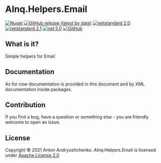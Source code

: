 # AInq.Helpers.Email

[![Nuget](https://img.shields.io/nuget/v/AInq.Helpers.Email)](https://www.nuget.org/packages/AInq.Helpers.Email/) [![GitHub release (latest by date)](https://img.shields.io/github/v/release/andryushchenko/AInq.Helpers.Email)](https://github.com/andryushchenko/AInq.Helpers.Email/releases) [![netstandard 2.0](https://img.shields.io/badge/netstandard-2.0-blue.svg)](https://docs.microsoft.com/en-us/dotnet/standard/net-standard) [![netstandard 2.1](https://img.shields.io/badge/netstandard-2.1-blue.svg)](https://docs.microsoft.com/en-us/dotnet/standard/net-standard) [![net 5.0](https://img.shields.io/badge/net-5.0-blue.svg)](https://dotnet.microsoft.com/learn/dotnet/what-is-dotnet) [![GitHub](https://img.shields.io/github/license/andryushchenko/AInq.Helpers.Email)](LICENSE)

## What is it?

Simple helpers for Email



## Documentation

As for now documentation is provided in this document and by XML documentation inside packages.

## Contribution

If you find a bug, have a question or something else - you are friendly welcome to open an issue.

## License
Copyright © 2021 Anton Andryushchenko. AInq.Helpers.Email is licensed under [Apache License 2.0](LICENSE)
